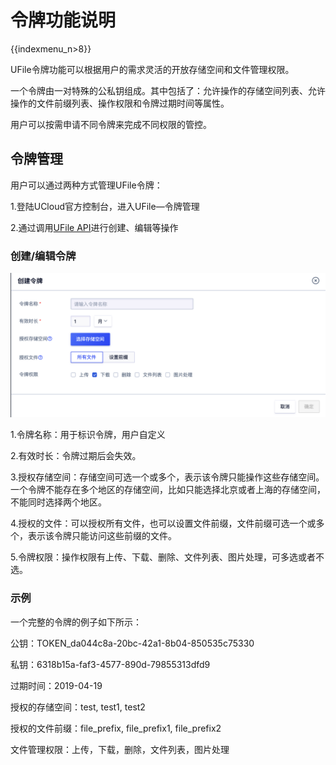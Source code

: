 # 令牌功能说明

{{indexmenu_n>8}}

UFile令牌功能可以根据用户的需求灵活的开放存储空间和文件管理权限。

一个令牌由一对特殊的公私钥组成。其中包括了：允许操作的存储空间列表、允许操作的文件前缀列表、操作权限和令牌过期时间等属性。

用户可以按需申请不同令牌来完成不同权限的管控。

## 令牌管理

用户可以通过两种方式管理UFile令牌：

1.登陆UCloud官方控制台，进入UFile—令牌管理

2.通过调用[UFile API](https://docs.ucloud.cn/api/ufile-api/index)进行创建、编辑等操作

### 创建/编辑令牌

![](/images/令牌.png)

1.令牌名称：用于标识令牌，用户自定义

2.有效时长：令牌过期后会失效。

3.授权存储空间：存储空间可选一个或多个，表示该令牌只能操作这些存储空间。一个令牌不能存在多个地区的存储空间，比如只能选择北京或者上海的存储空间，不能同时选择两个地区。

4.授权的文件：可以授权所有文件，也可以设置文件前缀，文件前缀可选一个或多个，表示该令牌只能访问这些前缀的文件。

5.令牌权限：操作权限有上传、下载、删除、文件列表、图片处理，可多选或者不选。



### 示例

一个完整的令牌的例子如下所示：

公钥：TOKEN_da044c8a-20bc-42a1-8b04-850535c75330

私钥：6318b15a-faf3-4577-890d-79855313dfd9

过期时间：2019-04-19

授权的存储空间：test, test1, test2

授权的文件前缀：file_prefix, file_prefix1, file_prefix2

文件管理权限：上传，下载，删除，文件列表，图片处理


